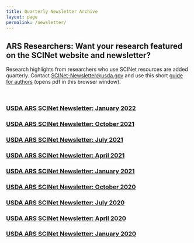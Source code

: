 ```yaml
---
title: Quarterly Newsletter Archive
layout: page
permalink: /newsletter/
---
```


## ARS Researchers: Want your research featured on the SCINet website and newsletter?

Research highlights from researchers who use SCINet resources are added quarterly. Contact [SCINet-Newsletter@usda.gov](mailto:SCINet-Newsletter@usda.gov?subject=research%20highlight) and use this short [guide for authors](/assets/pdf/research-highlights/Guide-for-SCINet-Research-Highlight-Authors.pdf) (opens pdf in this browser window).

<br>

### [USDA ARS SCINet Newsletter: January 2022](/assets/pdf/newsletters/SCINET-Newsletter-January-2022.pdf)

### [USDA ARS SCINet Newsletter: October 2021](/assets/pdf/newsletters/SCINet-Newsletter-Oct-2021.pdf)

### [USDA ARS SCINet Newsletter: July 2021](/assets/pdf/newsletters/SCINET-Newsletter-July-2021.pdf) 

### [USDA ARS SCINet Newsletter: April 2021](/assets/pdf/newsletters/SCINET-Newsletter-April-2021.pdf) 
 
### [USDA ARS SCINet Newsletter: January 2021](/assets/pdf/newsletters/SCINet-Newsletter-January-2021.pdf) 

### [USDA ARS SCINet Newsletter: October 2020](/assets/pdf/newsletters/SCINET-Newsletter-October-2020.pdf) 

### [USDA ARS SCINet Newsletter: July 2020](/assets/pdf/newsletters/SCINET-Newsletter-July-2020.pdf) 

### [USDA ARS SCINet Newsletter: April 2020](/assets/pdf/newsletters/SCINET-Newsletter-April-2020.pdf) 

### [USDA ARS SCINet Newsletter: January 2020](https://content.govdelivery.com/accounts/USDAARS/bulletins/26f910e) 
